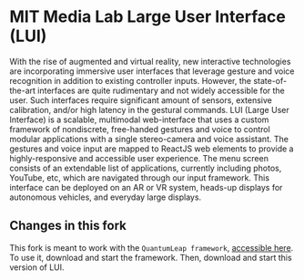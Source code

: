 # MIT Media Lab Large User Interface (LUI)

With the rise of augmented and virtual reality, new interactive technologies are incorporating immersive user interfaces that leverage gesture and voice recognition in addition to existing controller inputs. However, the state-of-the-art interfaces are quite rudimentary and not widely accessible for the user. Such interfaces require significant amount of sensors, extensive calibration, and/or high latency in the gestural commands. LUI (Large User Interface) is a scalable, multimodal web-interface that uses a custom framework of nondiscrete, free-handed gestures and voice to control modular applications with a single stereo-camera and voice assistant. The gestures and voice input are mapped to ReactJS web elements to provide a highly-responsive and accessible user experience. The menu screen consists of an extendable list of applications, currently including photos, YouTube, etc, which are navigated through our input framework. This interface can be deployed on an AR or VR system, heads-up displays for autonomous vehicles, and everyday large displays.

## Changes in this fork
This fork is meant to work with the `QuantumLeap framework`, [accessible here](https://github.com/sluyters/QuantumLeap). To use it, download and start the framework. Then, download and start this version of LUI. 
